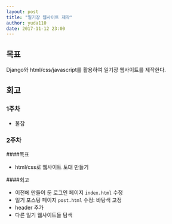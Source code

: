 ```yaml
---
layout: post
title: "일기장 웹사이트 제작"
author: yuda110
date: 2017-11-12 23:00
---
```


## 목표
Django와 html/css/javascript를 활용하여 일기장 웹사이트를 제작한다.

## 회고
### 1주차
- 불참

### 2주차
####목표
- html/css로 웹사이트 토대 만들기 

####회고
- 이전에 만들어 둔 로그인 페이지 `index.html` 수정
- 일기 포스팅 페이지 `post.html` 수정: 바탕색 고정
- header 추가
- 다른 일기 웹사이트들 탐색